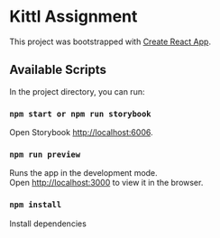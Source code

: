 # Kittl Assignment

This project was bootstrapped with [Create React App](https://github.com/facebook/create-react-app).

## Available Scripts

In the project directory, you can run:

### `npm start or npm run storybook`

Open Storybook [http://localhost:6006](http://localhost:6006).

### `npm run preview`

Runs the app in the development mode.\
Open [http://localhost:3000](http://localhost:3000) to view it in the browser.

### `npm install`

Install dependencies
